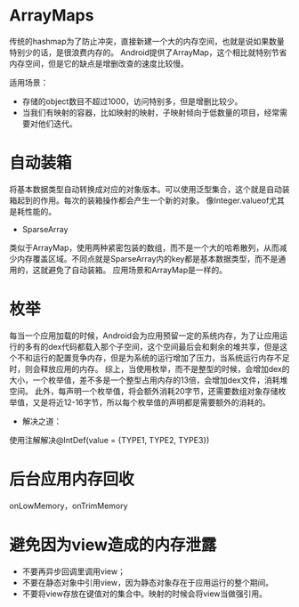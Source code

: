 # ArrayMaps

传统的hashmap为了防止冲突，直接新建一个大的内存空间，也就是说如果数量特别少的话，是很浪费内存的。
Android提供了ArrayMap，这个相比就特别节省内存空间，但是它的缺点是增删改查的速度比较慢。

适用场景：
- 存储的object数目不超过1000，访问特别多，但是增删比较少。
- 当我们有映射的容器，比如映射的映射，子映射倾向于低数量的项目，经常需要对他们迭代。

# 自动装箱
将基本数据类型自动转换成对应的对象版本。可以使用泛型集合，这个就是自动装箱起到的作用。每次的装箱操作都会产生一个新的对象。
像Integer.valueof尤其是耗性能的。

- SparseArray

类似于ArrayMap，使用两种紧密包装的数组，而不是一个大的哈希散列，从而减少内存覆盖区域。不同点就是SparseArray内的key都是基本数据类型，而不是通用的，这就避免了自动装箱。
应用场景和ArrayMap是一样的。


# 枚举

每当一个应用加载的时候，Android会为应用预留一定的系统内存，为了让应用运行的多有的dex代码都载入那个子空间，这个空间最后会和剩余的堆共享，但是这个不和运行的配置竞争内存，但是为系统的运行增加了压力，当系统运行内存不足时，则会释放应用的内存。
综上，当使用枚举，而不是整型的时候，会增加dex的大小，一个枚举值，差不多是一个整型占用内存的13倍，会增加dex文件，消耗堆空间。
此外，每声明一个枚举值，将会额外消耗20字节，还需要数组对象存储枚举值，又是将近12-16字节，所以每个枚举值的声明都是需要额外的消耗的。

- 解决之道：

使用注解解决@IntDef(value = {TYPE1, TYPE2, TYPE3})

# 后台应用内存回收

onLowMemory，onTrimMemory

# 避免因为view造成的内存泄露

- 不要再异步回调里调用view；
- 不要在静态对象中引用view，因为静态对象存在于应用运行的整个期间。
- 不要将view存放在键值对的集合中。映射的时候会将view当做强引用。


